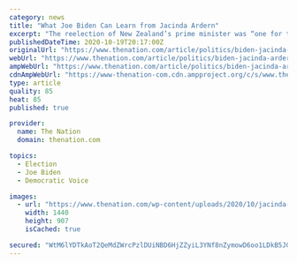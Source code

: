 ```yaml
---
category: news
title: "What Joe Biden Can Learn from Jacinda Ardern"
excerpt: "The reelection of New Zealand’s prime minister was “one for the history books.” Her formula for success was simple."
publishedDateTime: 2020-10-19T20:17:00Z
originalUrl: "https://www.thenation.com/article/politics/biden-jacinda-ardern/"
webUrl: "https://www.thenation.com/article/politics/biden-jacinda-ardern/"
ampWebUrl: "https://www.thenation.com/article/politics/biden-jacinda-ardern/tnamp/"
cdnAmpWebUrl: "https://www-thenation-com.cdn.ampproject.org/c/s/www.thenation.com/article/politics/biden-jacinda-ardern/tnamp/"
type: article
quality: 85
heat: 85
published: true

provider:
  name: The Nation
  domain: thenation.com

topics:
  - Election
  - Joe Biden
  - Democratic Voice

images:
  - url: "https://www.thenation.com/wp-content/uploads/2020/10/jacinda-ardern-labour-victory-gty-img.jpg"
    width: 1440
    height: 907
    isCached: true

secured: "WtM6lYDTkAoT2QeMdZWrcPzlDUiNBD6HjZZyiL3YNf8nZymowD6oo1LDkB5JGSQnU0nYkj62vkBE4DR/EWwceUmwg+YGlvuzMqiPU2XHOB7V8S4z+WjJ4mIsxZmUP3u3WkemWzEcoRGrUeKOC9aO1L/BojD+IRGkKSAq+znF1Pf+JY8sU+2FPT6sRzZiqaAYnvD99n5tz8MDTsgkpT1CmoQVejB4qIz8VySjRg7LgR6AF0juuKJR8hw8KHrD4XHQ3dgOciquhKhnCuSeQC8GYjqGKyuIhn4VPlwAxoPDIzssxZCdk/H+xLC+tAUuvDJt0+MeBlvXJv8VZ+onWOuCxOySBxkhD3zWjDvQ5PHUFr8=;jxU0qaFDiadYz326F1v4yQ=="
---
```


